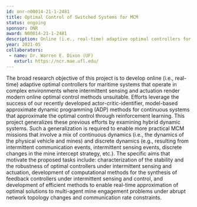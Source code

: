 ```yaml
---
id: onr-n00014-21-1-2481
title: Optimal Control of Switched Systems for MCM
status: ongoing
sponsor: ONR
award: N00014-21-1-2481
description: Online (i.e., real-time) adaptive optimal controllers for maritime systems that operate in complex environments where intermittent sensing and actuation render modern online optimal control methods unsuitable.
year: 2021-05
collaborators:
 - name: Dr. Warren E. Dixon (UF)
   exturl: https://ncr.mae.ufl.edu/
---
```

The broad research objective of this project is to develop online (i.e., real-time) adaptive optimal controllers for maritime systems that operate in complex environments where intermittent sensing and actuation render modern online optimal control methods unsuitable. Efforts leverage the success of our recently developed actor-critic-identifier, model-based approximate dynamic programming (ADP) methods for continuous systems that approximate the optimal control through reinforcement learning. This project generalizes these previous efforts by examining hybrid dynamic systems. Such a generalization is required to enable more practical MCM missions that involve a mix of continuous dynamics (i.e., the dynamics of the physical vehicle and mines) and discrete dynamics (e.g., resulting from intermittent communication events, intermittent sensing events, discrete changes in the mine intercept strategy, etc.). The specific aims that motivate the proposed tasks include: characterization of the stability and the robustness of optimal controllers under intermittent sensing and actuation, development of computational methods for the synthesis of feedback controllers under intermittent sensing and control, and development of efficient methods to enable real-time approximation of optimal solutions to multi-agent mine engagement problems under abrupt network topology changes and communication rate constraints.